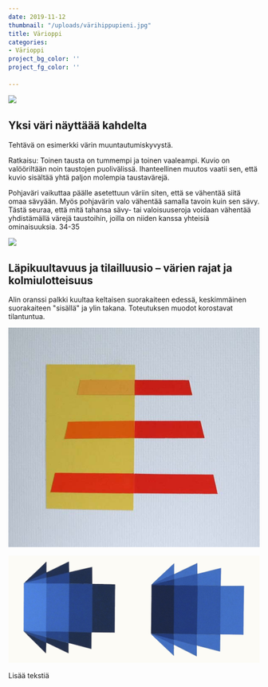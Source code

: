 ```yaml
---
date: 2019-11-12
thumbnail: "/uploads/värihippupieni.jpg"
title: Värioppi
categories:
- Värioppi
project_bg_color: ''
project_fg_color: ''

---
```

![](/uploads/harmaasävypieni.jpg)

## Yksi väri näyttäää kahdelta

Tehtävä on esimerkki värin muuntautumiskyvystä.

Ratkaisu: Toinen tausta on tummempi ja toinen vaaleampi. Kuvio on valööriltään noin taustojen puolivälissä. Ihanteellinen muutos vaatii sen, että kuvio sisältää yhtä paljon molempia taustavärejä.

Pohjaväri vaikuttaa päälle asetettuun väriin siten, että se vähentää siitä omaa sävyään. Myös pohjavärin valo vähentää samalla tavoin kuin sen sävy. Tästä seuraa, että mitä tahansa sävy- tai valoisuuseroja voidaan vähentää yhdistämällä värejä taustoihin, joilla on niiden kanssa yhteisiä ominaisuuksia. 34-35

![](/uploads/taustavärivaikutus.jpg)

## Läpikuultavuus ja tilailluusio – värien rajat ja kolmiulotteisuus

Alin oranssi palkki kuultaa keltaisen suorakaiteen edessä, keskimmäinen suorakaiteen "sisällä" ja ylin takana. Toteutuksen muodot korostavat tilantuntua.

![](/uploads/kiskot.jpg)

![](/uploads/siniset.jpg)

Lisää tekstiä